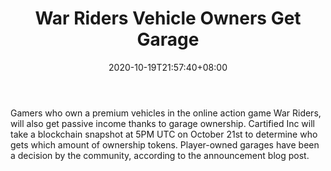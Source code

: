 ﻿---
title: "War Riders Vehicle Owners Get Garage"
date: 2020-10-19T21:57:40+08:00
lastmod: 2020-10-19T16:45:40+08:00
draft: false
authors: ["Leslie"]
description: "Gamers who own a premium vehicles in the online action game War Riders, will also get passive income thanks to garage ownership. Cartified Inc will take a blockchain snapshot at 5PM UTC on October 21st to determine who gets which amount of ownership tokens. Player-owned garages have been a decision by the community, according to the announcement blog post."
featuredImage: "war-riders-vehicles-owners-get-garage.png"
tags: ["Virtual World","Play to Earn"]
categories: ["news"]
news: ["Virtual World"]
weight: 
lightgallery: true
pinned: false
recommend: false
recommend1: false
---

Gamers who own a premium vehicles in the online action game War Riders, will also get passive income thanks to garage ownership. Cartified Inc will take a blockchain snapshot at 5PM UTC on October 21st to determine who gets which amount of ownership tokens. Player-owned garages have been a decision by the community, according to the announcement blog post.

<!--more-->


